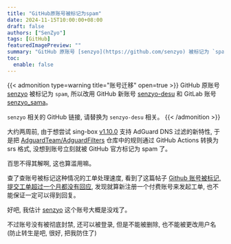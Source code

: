 ```yaml
---
title: "GitHub原账号被标记为spam"
date: 2024-11-15T10:00:00+08:00
draft: false
authors: ["SenZyo"]
tags: [GitHub]
featuredImagePreview: ""
summary: "GitHub 原账号 [senzyo](https://github.com/senzyo) 被标记为 `spam`, 所以改用新的 GitHub 账号 [senzyo-desu](https://github.com/senzyo-desu) 和 GitLab 账号 [senzyo_sama](https://gitlab.com/senzyo_sama)。"
toc:
  enable: false
---
```


{{< admonition type=warning title="账号迁移" open=true >}}
GitHub 原账号 [senzyo](https://github.com/senzyo) 被标记为 `spam`, 所以改用 GitHub 新账号 [senzyo-desu](https://github.com/senzyo-desu) 和 GitLab 账号 [senzyo_sama](https://gitlab.com/senzyo_sama)。

`senzyo` 相关的 GitHub 链接, 请替换为 `senzyo-desu` 相关。
{{< /admonition >}}

大约两周前, 由于想尝试 sing-box [v1.10.0](https://sing-box.sagernet.org/zh/changelog/#1100) 支持 AdGuard DNS 过滤的新特性, 于是把 [AdguardTeam/AdguardFilters](https://github.com/AdguardTeam/AdguardFilters) 仓库中的规则通过 GitHub Actions 转换为 srs 格式, 没想到账号立刻就被 GitHub 官方标记为 spam 了。

百思不得其解啊, 这也算滥用嘛。

查了查账号被标记这种情况的工单处理速度, 看到了这篇帖子 [Github 账号被标记, 提交工单超过一个月都没有回应](https://v2ex.com/t/1078590), 发现就算新注册一个付费账号来发起工单, 也不能保证一定可以得到回复。

好吧, 我估计 [senzyo](https://github.com/senzyo) 这个账号大概是没戏了。

不过账号没有被彻底封禁, 还可以被登录, 但是不能被删除, 也不能被更改用户名 (防止转生是吧, 很好, 把我防住了)


